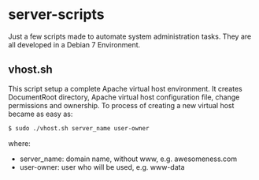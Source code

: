 # server-scripts

Just a few scripts made to automate system administration tasks. They are all developed in a Debian 7 Environment.

## vhost.sh
This script setup a complete Apache virtual host environment. It creates DocumentRoot directory, Apache virtual host configuration file, change permissions and ownership. To process of creating a new virtual host became as easy as:
```sh
$ sudo ./vhost.sh server_name user-owner
```
where:
* server_name: domain name, without www, e.g. awesomeness.com
* user-owner: user who will be used, e.g. www-data
